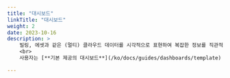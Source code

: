 ```yaml
---
title: "대시보드"
linkTitle: "대시보드"
weight: 2
date: 2023-10-16
description: >
    빌링, 에셋과 같은 (멀티) 클라우드 데이터를 시각적으로 표현하여 복잡한 정보를 직관적으로 이해할 수 있도록 대시보드 서비스를 제공합니다. 다양한 구성의 차트, 그래픽 요소를 지원하기 때문에 중요 데이터의 핵심을 빠르게 파악할 수 있습니다.
    <br>
    사용자는 [**기본 제공의 대시보드**](/ko/docs/guides/dashboards/template) 외에도 원하는 데이터를 한눈에 파악하기 위해 특정 위젯을 조합한 맞춤형 대시보드를 [**생성**](/ko/docs/guides/dashboards/create)할 수 있습니다. 또한, 각 대시보드마다 Variable(변수), 날짜 범위 및 각 위젯의 세부 옵션을 정밀하게 설정할 수 있어, 조직의 요구사항에 맞춰 보다 정확하고 전문적인 대시보드를 구축하고 관리할 수 있습니다. 

---
```

